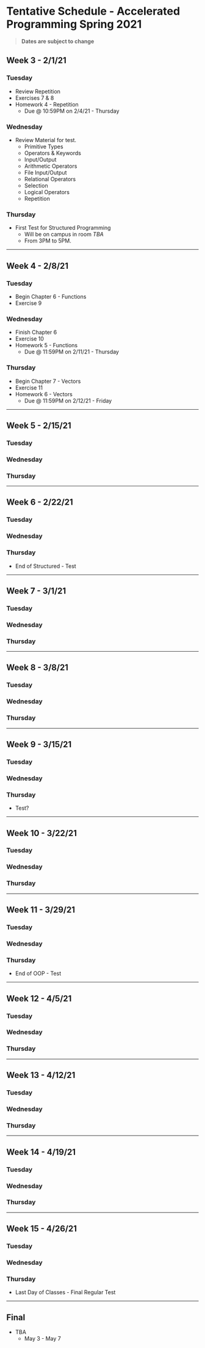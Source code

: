 # Tentative Schedule - Accelerated Programming Spring 2021
> **Dates are subject to change**

## Week 3 - 2/1/21

### Tuesday
* Review Repetition
* Exercises 7 & 8
* Homework 4 - Repetition
    * Due @ 10:59PM on 2/4/21 - Thursday

### Wednesday
* Review Material for test.
    * Primitive Types 
    * Operators & Keywords 
    * Input/Output 
    * Arithmetic Operators 
    * File Input/Output 
    * Relational Operators
    * Selection 
    * Logical Operators 
    * Repetition

### Thursday
* First Test for Structured Programming
    * Will be on campus in room *TBA*
    * From 3PM to 5PM.

----
## Week 4 - 2/8/21

### Tuesday
* Begin Chapter 6 - Functions
* Exercise 9

### Wednesday
* Finish Chapter 6
* Exercise 10
* Homework 5 - Functions
    * Due @ 11:59PM on 2/11/21 - Thursday

### Thursday
* Begin Chapter 7 - Vectors
* Exercise 11
* Homework 6 - Vectors
    * Due @ 11:59PM on 2/12/21 - Friday

----
## Week 5 - 2/15/21

### Tuesday

### Wednesday

### Thursday

----
## Week 6 - 2/22/21

### Tuesday

### Wednesday

### Thursday
* End of Structured - Test

----
## Week 7 - 3/1/21

### Tuesday

### Wednesday

### Thursday

----
## Week 8 - 3/8/21

### Tuesday

### Wednesday

### Thursday

----
## Week 9 - 3/15/21

### Tuesday

### Wednesday

### Thursday
* Test?

----
## Week 10 - 3/22/21

### Tuesday

### Wednesday

### Thursday

----
## Week 11 - 3/29/21

### Tuesday

### Wednesday

### Thursday
* End of OOP - Test

----
## Week 12 - 4/5/21

### Tuesday

### Wednesday

### Thursday

----
## Week 13 - 4/12/21

### Tuesday

### Wednesday

### Thursday

----
## Week 14 - 4/19/21

### Tuesday

### Wednesday

### Thursday

----
## Week 15 - 4/26/21

### Tuesday

### Wednesday

### Thursday
* Last Day of Classes - Final Regular Test

----
## Final
* TBA
    * May 3 - May 7